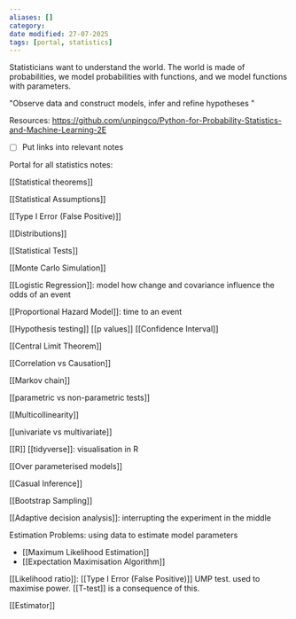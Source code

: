 ```yaml
---
aliases: []
category:
date modified: 27-07-2025
tags: [portal, statistics]
---
```

Statisticians want to understand the world. The world is made of probabilities, we model probabilities with functions, and we model functions with parameters.

"Observe data and construct models, infer and refine hypotheses "

Resources:
https://github.com/unpingco/Python-for-Probability-Statistics-and-Machine-Learning-2E
- [ ] Put links into relevant notes

Portal for all statistics notes:

[[Statistical theorems]]

[[Statistical Assumptions]]

[[Type I Error (False Positive)]]

[[Distributions]]

[[Statistical Tests]]

[[Monte Carlo Simulation]]

[[Logistic Regression]]: model how change and covariance influence the odds of an event

[[Proportional Hazard Model]]: time to an event

[[Hypothesis testing]]
[[p values]]
[[Confidence Interval]]

[[Central Limit Theorem]]

[[Correlation vs Causation]]

[[Markov chain]]

[[parametric vs non-parametric tests]]

[[Multicollinearity]]

[[univariate vs multivariate]]

[[R]]
[[tidyverse]]: visualisation in R

[[Over parameterised models]]

[[Casual Inference]]

[[Bootstrap Sampling]]

[[Adaptive decision analysis]]: interrupting the experiment in the middle

Estimation Problems: using data to estimate model parameters
- [[Maximum Likelihood Estimation]]
- [[Expectation Maximisation Algorithm]]

[[Likelihood ratio]]: [[Type I Error (False Positive)]] UMP test. used to maximise power. [[T-test]] is a consequence of this.

[[Estimator]]

